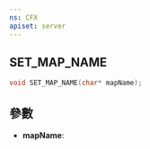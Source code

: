 ```yaml
---
ns: CFX
apiset: server
---
```

## SET_MAP_NAME

```c
void SET_MAP_NAME(char* mapName);
```


## 參數
* **mapName**: 

